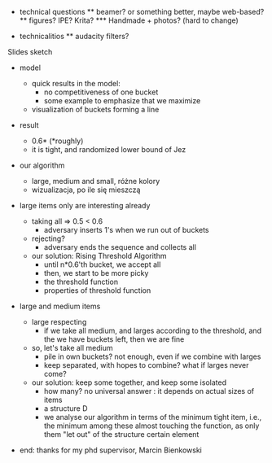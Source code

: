 * technical questions
** beamer? or something better, maybe web-based?
** figures? IPE? Krita?
*** Handmade + photos? (hard to change)

* technicalitios
** audacity filters?


Slides sketch
* model
    * quick results in the model:
        * no competitiveness of one bucket
        * some example to emphasize that we maximize
    * visualization of buckets forming a line
* result
    * 0.6* (*roughly)
    * it is tight, and randomized lower bound of Jez

* our algorithm
    * large, medium and small, różne kolory
    * wizualizacja, po ile się mieszczą

* large items only are interesting already
    * taking all => 0.5 < 0.6
        * adversary inserts 1's when we run out of buckets
    * rejecting?
        * adversary ends the sequence and collects all
    * our solution: Rising Threshold Algorithm
        * until n*0.6'th bucket, we accept all
        * then, we start to be more picky
        * the threshold function
        * properties of threshold function

* large and medium items
    * large respecting
        * if we take all medium, and larges according to the threshold, and the we have buckets left, then we are fine
    * so, let's take all medium
        * pile in own buckets? not enough, even if we combine with larges
        * keep separated, with hopes to combine? what if larges never come?
    * our solution: keep some together, and keep some isolated
        * how many? no universal answer : it depends on actual sizes of items
        * a structure D
        * we analyse our algorithm in terms of the minimum tight item, i.e., the minimum among these almost touching the function, as only them "let out" of the structure certain element

* end: thanks for my phd supervisor, Marcin Bienkowski
